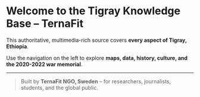 # Welcome to the Tigray Knowledge Base – TernaFit

This authoritative, multimedia-rich source covers **every aspect of Tigray, Ethiopia**.

Use the navigation on the left to explore **maps, data, history, culture, and the 2020-2022 war memorial**.

---
> Built by **TernaFit NGO, Sweden** – for researchers, journalists, students, and the global public.
